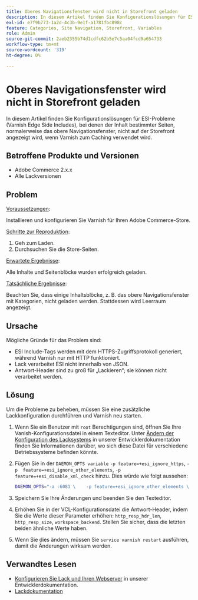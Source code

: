 ```yaml
---
title: Oberes Navigationsfenster wird nicht in Storefront geladen
description: In diesem Artikel finden Sie Konfigurationslösungen für ESI-Probleme (Varnish Edge Side Includes), bei denen der Inhalt bestimmter Seiten, normalerweise das obere Navigationsfenster, nicht auf der Storefront angezeigt wird, wenn Varnish zum Caching verwendet wird.
exl-id: e7f9b773-1a2d-4c3b-9e1f-a1781fbc898c
feature: Categories, Site Navigation, Storefront, Variables
role: Admin
source-git-commit: 2aeb2355b74d1cdfc62b5e7c5aa04fcd0a654733
workflow-type: tm+mt
source-wordcount: '319'
ht-degree: 0%

---
```


# Oberes Navigationsfenster wird nicht in Storefront geladen

In diesem Artikel finden Sie Konfigurationslösungen für ESI-Probleme (Varnish Edge Side Includes), bei denen der Inhalt bestimmter Seiten, normalerweise das obere Navigationsfenster, nicht auf der Storefront angezeigt wird, wenn Varnish zum Caching verwendet wird.

## Betroffene Produkte und Versionen

* Adobe Commerce 2.x.x
* Alle Lackversionen

## Problem

<u>Voraussetzungen</u>:

Installieren und konfigurieren Sie Varnish für Ihren Adobe Commerce-Store.

<u>Schritte zur Reproduktion</u>:

1. Geh zum Laden.
1. Durchsuchen Sie die Store-Seiten.

<u>Erwartete Ergebnisse</u>:

Alle Inhalte und Seitenblöcke wurden erfolgreich geladen.

<u>Tatsächliche Ergebnisse</u>:

Beachten Sie, dass einige Inhaltsblöcke, z. B. das obere Navigationsfenster mit Kategorien, nicht geladen werden. Stattdessen wird Leerraum angezeigt.

## Ursache

Mögliche Gründe für das Problem sind:

* ESI Include-Tags werden mit dem HTTPS-Zugriffsprotokoll generiert, während Varnish nur mit HTTP funktioniert.
* Lack verarbeitet ESI nicht innerhalb von JSON.
* Antwort-Header sind zu groß für „Lackieren“; sie können nicht verarbeitet werden.

## Lösung

Um die Probleme zu beheben, müssen Sie eine zusätzliche Lackkonfiguration durchführen und Varnish neu starten.

1. Wenn Sie ein Benutzer mit `root` Berechtigungen sind, öffnen Sie Ihre Vanish-Konfigurationsdatei in einem Texteditor. Unter [Ändern der Konfiguration des Lacksystems](https://experienceleague.adobe.com/en/docs/commerce-operations/configuration-guide/cache/config-varnish-server) in unserer Entwicklerdokumentation finden Sie Informationen darüber, wo sich diese Datei für verschiedene Betriebssysteme befinden könnte.
1. Fügen Sie in der `DAEMON_OPTS variable` `-p feature=+esi_ignore_https`, `-p  feature=+esi_ignore_other_elements`, `-p  feature=+esi_disable_xml_check` hinzu. Dies würde wie folgt aussehen:

   ```bash
   DAEMON_OPTS="-a :6081 \    -p feature=+esi_ignore_other_elements \    -p feature=+esi_disable_xml_check \    -p feature=+esi_ignore_https \    -T localhost:6082 \    -f /etc/varnish/default.vcl \    -S /etc/varnish/secret \    -s malloc,256m"
   ```

1. Speichern Sie Ihre Änderungen und beenden Sie den Texteditor.
1. Erhöhen Sie in der VCL-Konfigurationsdatei die Antwort-Header, indem Sie die Werte dieser Parameter erhöhen: `http_resp_hdr_len`, `http_resp_size`, `workspace_backend`. Stellen Sie sicher, dass die letzten beiden ähnliche Werte haben.
1. Wenn Sie dies ändern, müssen Sie `service varnish restart` ausführen, damit die Änderungen wirksam werden.

## Verwandtes Lesen

* [Konfigurieren Sie Lack und Ihren Webserver](https://experienceleague.adobe.com/en/docs/commerce-operations/configuration-guide/cache/config-varnish-server) in unserer Entwicklerdokumentation.
* [Lackdokumentation](https://varnish-cache.org/docs/5.1/reference/index.html)
